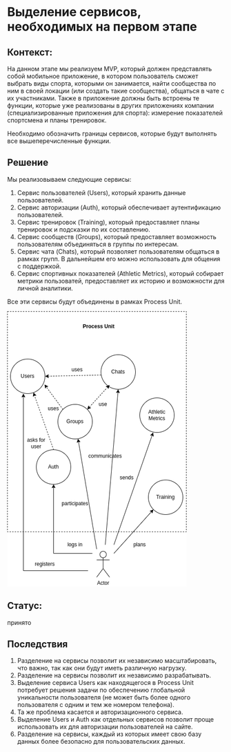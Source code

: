 # Выделение сервисов, необходимых на первом этапе

## Контекст:

На данном этапе мы реализуем MVP, который должен представлять собой мобильное приложение, в котором пользователь сможет выбрать виды спорта, которыми он занимается, найти сообщества по ним в своей локации (или создать такие сообщества), общаться в чате с их участниками. Также в приложение должны быть встроены те функции, которые уже реализованы в других приложениях компании (специализированные приложения для спорта): измерение показателей спортсмена и планы тренировок.

Необходимо обозначить границы сервисов, которые будут выполнять все вышеперечисленные функции.

## Решение

Мы реализовываем следующие сервисы:

1. Сервис пользователей (Users), который хранить данные пользователей.
2. Сервис авторизации (Auth), который обеспечивает аутентификацию пользователей.
3. Сервис тренировок (Training), который предоставляет планы тренировок и подсказки по их составлению.
4. Сервис сообществ (Groups), который предоставляет возможность пользователям объединяться в группы по интересам.
5. Сервис чата (Chats), который позволяет пользователям общаться в рамках групп. В дальнейшем его можно использовать для общения с поддержкой.
6. Сервис спортивных показателей (Athletic Metrics), который собирает метрики пользоватей, предоставляет их историю и возможности для личной аналитики.

Все эти сервисы будут объединены в рамках Process Unit.

![Изображение](https://raw.githubusercontent.com/ariverrun/coursework/main/assets/005%201st%20step%20required%20services.png "Сервисы первого этапа")

## Статус:

принято

## Последствия

1. Разделение на сервисы позволит их независимо масштабировать, что важно, так как они будут иметь различную нагрузку.
2. Разделение на сервисы позволит их независимо разрабатывать.
3. Выделение сервиса Users как находящегося в Process Unit потребует решения задачи по обеспечению глобальной уникальности пользователя (не может быть более одного пользователя с одним и тем же номером телефона).
4. Та же проблема касается и авторизационного сервиса.
5. Выделение Users и Auth как отдельных сервисов позволит проще использовать их для авторизации пользователей на сайте.
6. Разделение на сервисы, каждый из которых имеет свою базу данных более безопасно для пользовательских данных.